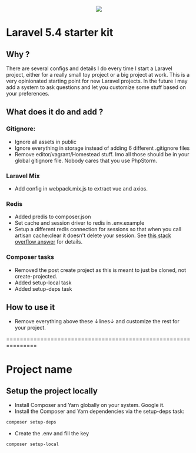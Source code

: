 <p align="center"><img src="https://laravel.com/assets/img/components/logo-laravel.svg"></p>

# Laravel 5.4 starter kit

## Why ?

There are several configs and details I do every time I start a Laravel project, either for a really small toy project
or a big project at work. This is a very opinionated starting point for new Laravel projects. In the future I may add
a system to ask questions and let you customize some stuff based on your preferences.

## What does it do and add ?

### Gitignore:

* Ignore all assets in public
* Ignore everything in storage instead of adding 6 different .gitignore files
* Remove editor/vagrant/Homestead stuff. Imo all those should be in your global gitignore file. Nobody cares that you use PhpStorm.

### Laravel Mix

* Add config in webpack.mix.js to extract vue and axios.

### Redis

* Added predis to composer.json
* Set cache and session driver to redis in .env.example
* Setup a different redis connection for sessions so that when you call
artisan cache:clear it doesn't delete your session. See <a href="http://stackoverflow.com/a/38673140">this stack overflow answer</a> for details.

### Composer tasks

* Removed the post create project as this is meant to just be cloned, not create-projected.
* Added setup-local task
* Added setup-deps task

## How to use it

* Remove everything above these ↓lines↓ and customize the rest for your project.

===============================================================

# Project name

## Setup the project locally

* Install Composer and Yarn globally on your system. Google it.
* Install the Composer and Yarn dependencies via the setup-deps task:

```bash
composer setup-deps
```

* Create the .env and fill the key

```bash
composer setup-local
```